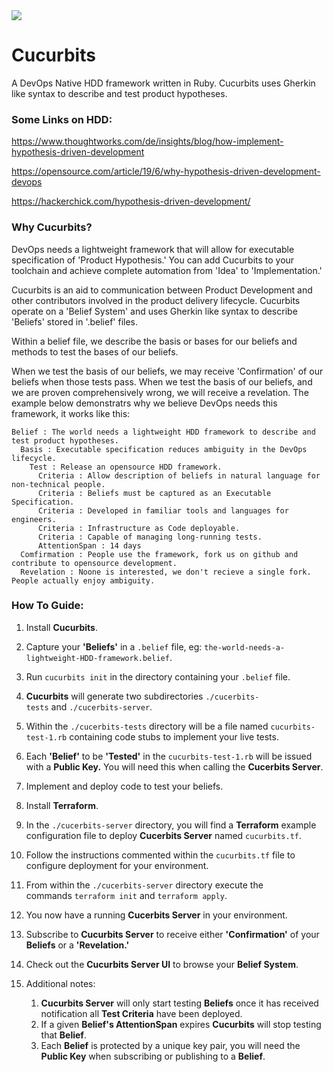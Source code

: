<img src="https://media.giphy.com/media/3oEduQAsYcJKQH2XsI/giphy.gif" >

# Cucurbits

A DevOps Native HDD framework written in Ruby. Cucurbits uses Gherkin like syntax to describe and test product hypotheses.

### Some Links on HDD:

https://www.thoughtworks.com/de/insights/blog/how-implement-hypothesis-driven-development

https://opensource.com/article/19/6/why-hypothesis-driven-development-devops

https://hackerchick.com/hypothesis-driven-development/

### Why Cucurbits?

DevOps needs a lightweight framework that will allow for executable specification of 'Product Hypothesis.' You can add Cucurbits to your toolchain and achieve complete automation from 'Idea' to 'Implementation.'

Cucurbits is an aid to communication between Product Development and other contributors involved in the product delivery lifecycle.
Cucurbits operate on a 'Belief System' and uses Gherkin like syntax to describe 'Beliefs' stored in '.belief' files.

Within a belief file, we describe the basis or bases for our beliefs and methods to test the bases of our beliefs. 

When we test the basis of our beliefs, we may receive 'Confirmation' of our beliefs when those tests pass. When we test the basis of our beliefs, and we are proven comprehensively wrong, we will receive a revelation. The example below demonstratrs why we believe DevOps needs this framework, it works like this:

````
Belief : The world needs a lightweight HDD framework to describe and test product hypotheses.
  Basis : Executable specification reduces ambiguity in the DevOps lifecycle.
    Test : Release an opensource HDD framework.
      Criteria : Allow description of beliefs in natural language for non-technical people.
      Criteria : Beliefs must be captured as an Executable Specification.
      Criteria : Developed in familiar tools and languages for engineers.
      Criteria : Infrastructure as Code deployable.
      Criteria : Capable of managing long-running tests.
      AttentionSpan : 14 days
  Comfirmation : People use the framework, fork us on github and contribute to opensource development.
  Revelation : Noone is interested, we don't recieve a single fork. People actually enjoy ambiguity.
````

### How To Guide:

1. Install **Cucurbits**.

2. Capture your **'Beliefs'** in a `.belief` file, eg: `the-world-needs-a-lightweight-HDD-framework.belief`.

3. Run `cucurbits init` in the directory containing your `.belief` file.

4. **Cucurbits** will generate two subdirectories `./cucerbits-tests` and `./cucerbits-server`.

5. Within the `./cucerbits-tests` directory will be a file named `cucurbits-test-1.rb` containing code stubs to implement your live tests.

6. Each **'Belief'** to be **'Tested'** in the `cucurbits-test-1.rb` will be issued with a **Public Key.** You will need this when calling the **Cucerbits Server**.

7. Implement and deploy code to test your beliefs.

8. Install **Terraform**.

9. In the `./cucerbits-server` directory, you will find a **Terraform** example configuration file to deploy **Cucerbits Server** named `cucurbits.tf`.

10. Follow the instructions commented within the `cucurbits.tf` file to configure deployment for your environment.

11. From within the `./cucerbits-server` directory execute the commands `terraform init` and `terraform apply`.

12. You now have a running **Cucerbits Server** in your environment.

13. Subscribe to **Cucurbits Server** to receive either **'Confirmation'** of your **Beliefs** or a **'Revelation.'**

14. Check out the **Cucurbits Server UI** to browse your **Belief System**.

15. Additional notes:
    1. **Cucurbits Server** will only start testing **Beliefs** once it has received notification all **Test Criteria** have been deployed.
    2. If a given **Belief's AttentionSpan** expires **Cucurbits** will stop testing that **Belief**.
    3. Each **Belief** is protected by a unique key pair, you will need the **Public Key** when subscribing or publishing to a **Belief**.
